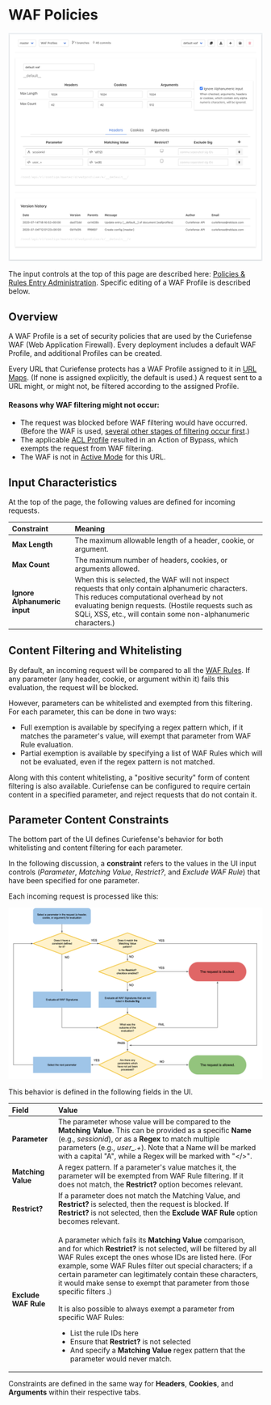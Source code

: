 # WAF Policies

![](../../.gitbook/assets/waf-profiles.png)

The input controls at the top of this page are described here: [Policies & Rules Entry Administration](./#entry-administration). Specific editing of a WAF Profile is described below.

## Overview

A WAF Profile is a set of security policies that are used by the Curiefense WAF \(Web Application Firewall\). Every deployment includes a default WAF Profile, and additional Profiles can be created. 

Every URL that Curiefense protects has a WAF Profile assigned to it in [URL Maps](url-maps.md). \(If none is assigned explicitly, the default is used.\) A request sent to a URL might, or might not, be filtered according to the assigned Profile. 

#### Reasons why WAF filtering might not occur:

* The request was blocked before WAF filtering would have occurred. \(Before the WAF is used, [several other stages of filtering occur first](../../reference/multi-stage-traffic-filtering.md).\)
* The applicable [ACL Profile](acl-policies.md) resulted in an Action of Bypass, which exempts the request from WAF filtering. 
* The WAF is not in [Active Mode](url-maps.md#editing-its-path-maps) for this URL.

## Input Characteristics

At the top of the page, the following values are defined for incoming requests.

| Constraint | Meaning |
| :--- | :--- |
| **Max Length** | The maximum allowable length of a header, cookie, or argument. |
| **Max Count** | The maximum number of headers, cookies, or arguments allowed.  |
| **Ignore Alphanumeric input** | When this is selected, the WAF will not inspect requests that only contain alphanumeric characters. This reduces computational overhead by not evaluating benign requests. \(Hostile requests such as SQLi, XSS, etc., will contain some non-alphanumeric characters.\)  |

## Content Filtering and Whitelisting

By default, an incoming request will be compared to all the [WAF Rules](waf-rules.md). If any parameter \(any header, cookie, or argument within it\) fails this evaluation, the request will be blocked.

However, parameters can be whitelisted and exempted from this filtering. For each parameter, this can be done in two ways:

* Full exemption is available by specifying a regex pattern which, if it matches the parameter's value, will exempt that parameter from WAF Rule evaluation.
* Partial exemption is available by specifying a list of WAF Rules which will not be evaluated, even if the regex pattern is not matched. 

Along with this content whitelisting, a "positive security" form of content filtering is also available. Curiefense can be configured to require certain content in a specified parameter, and reject requests that do not contain it.

## Parameter Content Constraints

The bottom part of the UI defines Curiefense's behavior for both whitelisting and content filtering for each parameter. 

In the following discussion, a **constraint** refers to the values in the UI input controls \(_Parameter_, _Matching Value_, _Restrict?_, and _Exclude WAF Rule_\) that have been specified for one parameter.

Each incoming request is processed like this:

![](../../.gitbook/assets/waf-profile-flowchart.png)

This behavior is defined in the following fields in the UI. 

<table>
  <thead>
    <tr>
      <th style="text-align:left">Field</th>
      <th style="text-align:left">Value</th>
    </tr>
  </thead>
  <tbody>
    <tr>
      <td style="text-align:left"><b>Parameter</b>
      </td>
      <td style="text-align:left">The parameter whose value will be compared to the <b>Matching Value</b>.
        This can be provided as a specific <b>Name</b> (e.g., <em>sessionid</em>),
        or as a <b>Regex</b> to match multiple parameters (e.g., <em>user_.+</em>).
        Note that a Name will be marked with a capital &quot;A&quot;, while a Regex
        will be marked with &quot;&lt;/&gt;&quot;.</td>
    </tr>
    <tr>
      <td style="text-align:left"><b>Matching Value</b>
      </td>
      <td style="text-align:left">A regex pattern. If a parameter&apos;s value matches it, the parameter
        will be exempted from WAF Rule filtering. If it does not match, the <b>Restrict?</b> option
        becomes relevant.</td>
    </tr>
    <tr>
      <td style="text-align:left"><b>Restrict?</b>
      </td>
      <td style="text-align:left">If a parameter does not match the Matching Value, and <b>Restrict?</b> is
        selected, then the request is blocked. If <b>Restrict?</b> is not selected,
        then the <b>Exclude WAF Rule</b> option becomes relevant.</td>
    </tr>
    <tr>
      <td style="text-align:left"><b>Exclude WAF Rule</b>
      </td>
      <td style="text-align:left">
        <p>A parameter which fails its <b>Matching Value</b> comparison, and for which <b>Restrict?</b> is
          not selected, will be filtered by all WAF Rules except the ones whose IDs
          are listed here. (For example, some WAF Rules filter out special characters;
          if a certain parameter can legitimately contain these characters, it would
          make sense to exempt that parameter from those specific filters .)
          <br />
          <br />It is also possible to always exempt a parameter from specific WAF Rules:</p>
        <ul>
          <li>List the rule IDs here</li>
          <li>Ensure that <b>Restrict?</b> is not selected</li>
          <li>And specify a <b>Matching Value</b> regex pattern that the parameter would
            never match.</li>
        </ul>
      </td>
    </tr>
  </tbody>
</table>

Constraints are defined in the same way for **Headers**, **Cookies**, and **Arguments** within their respective tabs.

